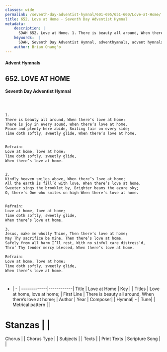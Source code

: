 ```yaml
---
classes: wide
permalink: /seventh-day-adventist-hymnal/601-695/651-660/Love-at-Home/
title: 652. Love at Home - Seventh Day Adventist Hymnal
metadata:
    description: |
      SDAH 652. Love at Home. 1. There is beauty all around, When there’s love at home; There is joy in every sound, When there’s love at home. Peace and plenty here abide, Smiling fair on every side; Time doth softly, sweetly glide, When there’s love at home. 
    keywords:  |
      SDAH, Seventh Day Adventist Hymnal, adventhymnals, advent hymnals, Love at Home, There is beauty all around, When there’s love at home; ,Love at home, love at home;
    author: Brian Onang'o
---
```


#### Advent Hymnals
## 652. LOVE AT HOME
#### Seventh Day Adventist Hymnal

```txt



1.
There is beauty all around, When there’s love at home;
There is joy in every sound, When there’s love at home.
Peace and plenty here abide, Smiling fair on every side;
Time doth softly, sweetly glide, When there’s love at home.


Refrain:
Love at home, love at home;
Time doth softly, sweetly glide,
When there’s love at home.


2.
Kindly heaven smiles above, When there’s love at home;
All the earth is fill’d with love, When there’s love at home.
Sweeter sings the brooklet by, Brighter beams the azure sky;
O, there’s One who smiles on high When there’s love at home.


Refrain:
Love at home, love at home;
Time doth softly, sweetly glide,
When there’s love at home.

3.
Jesus, make me wholly Thine, Then there’s love at home;
May Thy sacrifice be mine, Then there’s love at home.
Safely from all harm I’ll rest, With no sinful care distress’d,
Thro’ Thy tender mercy blessed, When there’s love at home.

Refrain:
Love at home, love at home;
Time doth softly, sweetly glide,
When there’s love at home.




```

- |   -  |
-------------|------------|
Title | Love at Home |
Key |  |
Titles | Love at home, love at home; |
First Line | There is beauty all around, When there’s love at home; |
Author | 
Year | 
Composer|  |
Hymnal|  - |
Tune|  |
Metrical pattern | |
# Stanzas |  |
Chorus |  |
Chorus Type |  |
Subjects |  |
Texts |  |
Print Texts | 
Scripture Song |  |
  
